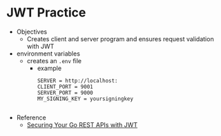 # JWT Practice
- Objectives
    - Creates client and server program and ensures request validation with JWT
- environment variables
    - creates an `.env` file
        -  example
            ```.env
            SERVER = http://localhost:
            CLIENT_PORT = 9001
            SERVER_PORT = 9000
            MY_SIGNING_KEY = yoursigningkey
     
- Reference
    - [Securing Your Go REST APIs with JWT](https://youtu.be/-Scg9INymBs)